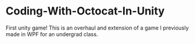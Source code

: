 # Coding-With-Octocat-In-Unity
First unity game! This is an overhaul and extension of a game I previously made in WPF for an undergrad class.
